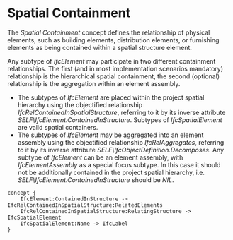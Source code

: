 Spatial Containment
===================

The _Spatial Containment_ concept defines the relationship of physical elements, such as building elements, distribution elements, or furnishing elements as being contained within a spatial structure element.

Any subtype of _IfcElement_ may participate in two different containment relationships. The first (and in most implementation scenarios mandatory) relationship is the hierarchical spatial containment, the second (optional) relationship is the aggregation within an element assembly.

* The subtypes of _IfcElement_ are placed within the project spatial hierarchy using the objectified relationship _IfcRelContainedInSpatialStructure_, referring to it by its inverse attribute _SELF\IfcElement.ContainedInStructure_. Subtypes of _IfcSpatialElement_ are valid spatial containers.
* The subtypes of _IfcElement_ may be aggregated into an element assembly using the objectified relationship _IfcRelAggregates_, referring to it by its inverse attribute _SELF\IfcObjectDefinition.Decomposes_. Any subtype of _IfcElement_ can be an element assembly, with _IfcElementAssembly_ as a special focus subtype. In this case it should not be additionally contained in the project spatial hierarchy, i.e. _SELF\IfcElement.ContainedInStructure_ should be _NIL_.

```
concept {
    IfcElement:ContainedInStructure -> IfcRelContainedInSpatialStructure:RelatedElements
    IfcRelContainedInSpatialStructure:RelatingStructure -> IfcSpatialElement
    IfcSpatialElement:Name -> IfcLabel
}
```
